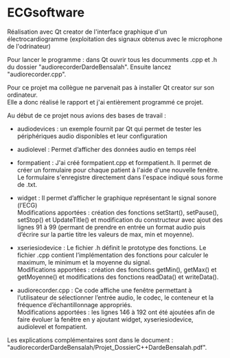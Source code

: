 # ECGsoftware  

Réalisation avec Qt creator de l'interface graphique d'un électrocardiogramme (exploitation des signaux obtenus avec le microphone de l'odrinateur)

Pour lancer le programme : dans Qt ouvrir tous les documments .cpp et .h du dossier "audiorecorderDardeBensalah". Ensuite lancez "audiorecorder.cpp".

Pour ce projet ma collègue ne parvenait pas à installer Qt creator sur son ordinateur.  
Elle a donc réalisé le rapport et j'ai entièrement programmé ce projet.

Au début de ce projet nous avions des bases de travail :
  
 - audiodevices : un exemple fournit par Qt qui permet de tester les périphériques audio disponibles et leur configuration  
 
 - audiolevel : Permet d’afficher des données audio en temps réel  
 
 - formpatient : J'ai créé formpatient.cpp et formpatient.h. Il permet de créer un formulaire pour chaque patient à l'aide d'une nouvelle fenêtre. Le formulaire s'enregistre directement dans l'espace indiqué sous forme de .txt.  
 
 - widget : Il permet d’afficher le graphique représentant le signal sonore (l’ECG)  
    Modifications apportées : création des fonctions setStart(), setPause(), setStop() et UpdateTitle() et modification du constructeur avec ajout des lignes 91 à 99 (permant de prendre en entrée un format audio puis d’écrire sur la partie titre les valeurs de max, min et moyenne).  
    
 - xseriesiodevice : Le fichier .h définit le prototype des fonctions. Le fichier .cpp contient l’implémentation des fonctions pour calculer le maximum, le minimum et la moyenne du signal.  
    Modifications apportées : création des fonctions getMin(), getMax() et getMoyenne() et modifications des fonctions  readData() et writeData().  
    
 -  audiorecorder.cpp : Ce code affiche une fenêtre permettant à l’utilisateur de sélectionner l’entrée audio, le codec, le conteneur et la fréquence d’échantillonnage appropriés.  
 Modifications apportées : les lignes 146 à 192 ont été ajoutées afin de faire évoluer la fenêtre en y ajoutant widget, xyseriesiodevice, audiolevel et fompatient.
 
 Les explications complémentaires sont dans le document : "audiorecorderDardeBensalah/Projet_DossierC++DardeBensalah.pdf".
